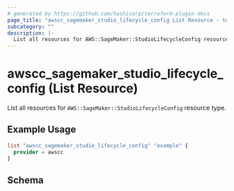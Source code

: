 ```yaml
---
# generated by https://github.com/hashicorp/terraform-plugin-docs
page_title: "awscc_sagemaker_studio_lifecycle_config List Resource - terraform-provider-awscc"
subcategory: ""
description: |-
  List all resources for AWS::SageMaker::StudioLifecycleConfig resource type.
---
```


# awscc_sagemaker_studio_lifecycle_config (List Resource)

List all resources for `AWS::SageMaker::StudioLifecycleConfig` resource type.

## Example Usage

```terraform
list "awscc_sagemaker_studio_lifecycle_config" "example" {
  provider = awscc
}
```

<!-- schema generated by tfplugindocs -->
## Schema
